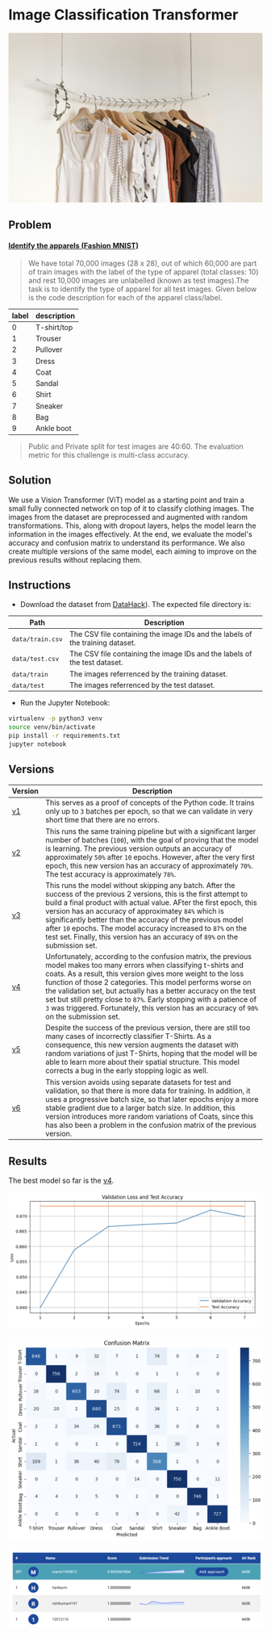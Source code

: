 # Image Classification Transformer

![wallpaper.jpg](wallpaper.jpg)

## Problem

#### [Identify the apparels (Fashion MNIST)](https://datahack.analyticsvidhya.com/contest/practice-problem-identify-the-apparels/download/test-file)

> We have total 70,000 images (28 x 28), out of which 60,000 are part of train images with the label of the type of apparel (total classes: 10) and rest 10,000 images are unlabelled (known as test images).The task is to identify the type of apparel for all test images. Given below is the code description for each of the apparel class/label.

|label|description|
|---|---|
|0|T-shirt/top|
|1|Trouser|
|2|Pullover|
|3|Dress|
|4|Coat|
|5|Sandal|
|6|Shirt|
|7|Sneaker|
|8|Bag|
|9|Ankle boot|

> Public and Private split for test images are 40:60.
> The evaluation metric for this challenge is multi-class accuracy.

## Solution

We use a Vision Transformer (ViT) model as a starting point and train a small fully connected network on top of it to classify clothing images. The images from the dataset are preprocessed and augmented with random transformations. This, along with dropout layers, helps the model learn the information in the images effectively. At the end, we evaluate the model's accuracy and confusion matrix to understand its performance. We also create multiple versions of the same model, each aiming to improve on the previous results without replacing them.

## Instructions

* Download the dataset from [DataHack](https://datahack.analyticsvidhya.com/contest/practice-problem-identify-the-apparels/download/test-file)). The expected file directory is:

|Path|Description|
|---|---|
|`data/train.csv`|The CSV file containing the image IDs and the labels of the training dataset.|
|`data/test.csv`|The CSV file containing the image IDs and the labels of the test dataset.|
|`data/train`|The images referrenced by the training dataset.|
|`data/test`|The images referrenced by the test dataset.|

* Run the Jupyter Notebook:

```bash
virtualenv -p python3 venv
source venv/bin/activate
pip install -r requirements.txt
jupyter notebook
```

## Versions

|Version|Description|
|---|---|
|[v1](./v1.ipynb)|This serves as a proof of concepts of the Python code. It trains only up to `3` batches per epoch, so that we can validate in very short time that there are no errors.|
|[v2](./v2.ipynb)|This runs the same training pipeline but with a significant larger number of batches (`100`), with the goal of proving that the model is learning. The previous version outputs an accuracy of approximately `50%` after `10` epochs. However, after the very first epoch, this new version has an accuracy of approximately `70%`. The test accuracy is approximately `78%`.|
|[v3](./v3.ipynb)|This runs the model without skipping any batch. After the success of the previous 2 versions, this is the first attempt to build a final product with actual value. AFter the first epoch, this version has an accuracy of approximatey `84%` which is significantly better than the accuracy of the previous model after `10` epochs. The model accuracy increased to `87%` on the test set. Finally, this version has an accuracy of `89%` on the submission set. |
|[v4](./v4.ipynb)|Unfortunately, according to the confusion matrix, the previous model makes too many errors when classifying t-shirts and coats. As a result, this version gives more weight to the loss function of those 2 categories. This model performs worse on the validation set, but actually has a better accuracy on the test set but still pretty close to `87%`. Early stopping with a patience of `3` was triggered. Fortunately, this version has an accuracy of `90%` on the submission set.|
|[v5](./v5.ipynb)|Despite the success of the previous version, there are still too many cases of incorrectly classifier T-Shirts. As a consequence, this new version augments the dataset with random variations of just T-Shirts, hoping that the model will be able to learn more about their spatial structure. This model corrects a bug in the early stopping logic as well. |
|[v6](./v6.ipynb)|This version avoids using separate datasets for test and validation, so that there is more data for training. In addition, it uses a progressive batch size, so that later epochs enjoy a more stable gradient due to a larger batch size. In addition, this version introduces more random variations of Coats, since this has also been a problem in the confusion matrix of the previous version. |

## Results

The best model so far is the [v4](./v4.ipynb).

![accuracy.png](accuracy.png)

![confusion.png](confusion.png)

![leaderboard.png](leaderboard.png)
